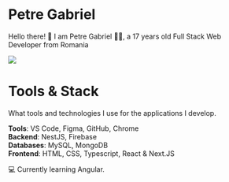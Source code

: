 # Petre Gabriel
Hello there! 👋 I am Petre Gabriel 👨‍💻, a 17 years old Full Stack Web Developer from Romania

![](https://img.shields.io/badge/email-office%40petregabriel.ro-white)

# Tools & Stack
What tools and technologies I use for the applications I develop.

**Tools**: VS Code, Figma, GitHub, Chrome  
**Backend**: NestJS, Firebase  
**Databases**: MySQL, MongoDB  
**Frontend**: HTML, CSS, Typescript, React & Next.JS

💻 Currently learning Angular.
